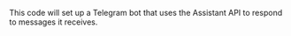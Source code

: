 This code will set up a Telegram bot that uses the Assistant API to respond to messages it receives.

